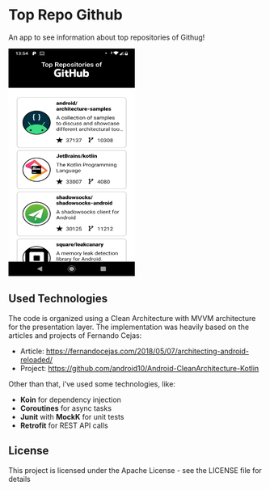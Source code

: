 # Top Repo Github
An app to see information about top repositories of Githug!

<img src="https://github.com/viniciuslobo21/RepoGit/blob/master/pictures/main.png" alt="" data-canonical-src="https://github.com/viniciuslobo21/RepoGit/blob/master/pictures/main.png" width="250" height="450" /> 

## Used Technologies

The code is organized using a Clean Architecture with MVVM architecture for the presentation layer. The implementation was heavily based
on the articles and projects of Fernando Cejas:

 * Article: https://fernandocejas.com/2018/05/07/architecting-android-reloaded/
 * Project: https://github.com/android10/Android-CleanArchitecture-Kotlin
 
 Other than that, i've used some technologies, like:
  * <b>Koin</b> for dependency injection
  * <b>Coroutines</b> for async tasks
  * <b>Junit</b> with <b>MockK</b> for unit tests
  * <b>Retrofit</b> for REST API calls
 
## License
This project is licensed under the Apache License - see the LICENSE file for details
